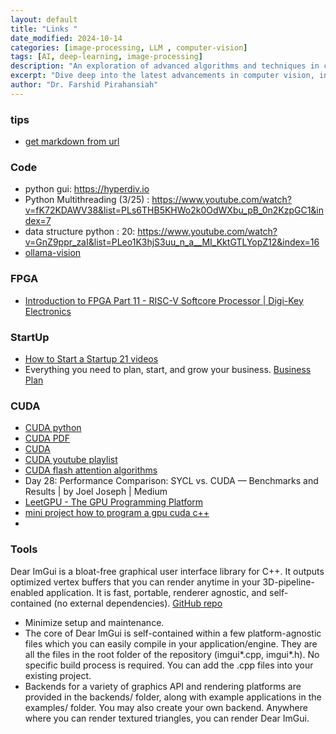 ```yaml
---
layout: default
title: "Links "
date_modified: 2024-10-14
categories: [image-processing, LLM , computer-vision]
tags: [AI, deep-learning, image-processing]
description: "An exploration of advanced algorithms and techniques in computer vision, ML, DL, LLM, LLMOPs, DevOps."
excerpt: "Dive deep into the latest advancements in computer vision, including deep learning methodologies and real-time image processing."
author: "Dr. Farshid Pirahansiah"
---
```


### tips
- [get markdown from url](https://r.jina.ai/YOUR_URL)

### Code
- python gui: https://hyperdiv.io
- Python Multithreading (3/25) : https://www.youtube.com/watch?v=fK72KDAWV38&list=PLs6THB5KHWo2k0OdWXbu_pB_0n2KzpGC1&index=7 
- data structure python : 20: https://www.youtube.com/watch?v=GnZ9ppr_zaI&list=PLeo1K3hjS3uu_n_a__MI_KktGTLYopZ12&index=16
- [ollama-vision]( https://github.com/codearrangertoo/ollama-vision/blob/main/llava/Dockerfile )

### FPGA

- [Introduction to FPGA Part 11 - RISC-V Softcore Processor | Digi-Key Electronics](https://www.youtube.com/watch?v=gJno9TloDj8)



### StartUp
- [How to Start a Startup 21 videos](https://www.youtube.com/watch?v=CBYhVcO4WgI&list=PL5q_lef6zVkaTY_cT1k7qFNF2TidHCe-1)
- Everything you need to plan, start, and grow your business. [Business Plan](https://www.venturekit.ai)


### CUDA
- [CUDA python](https://www.pyspur.dev/blog/introduction_cuda_programming)
- [CUDA PDF](https://docs.nvidia.com/cuda/pdf/CUDA_C_Programming_Guide.pdf)
- [CUDA ](https://cvw.cac.cornell.edu/gpu-architecture)
- [CUDA youtube playlist](https://www.youtube.com/playlist?list=PL1ysOEBe5977vlocXuRt6KBCYu_sdu1Ru)
- [CUDA flash attention algorithms](https://github.com/Maharshi-Pandya/cudacodes)
- Day 28: Performance Comparison: SYCL vs. CUDA — Benchmarks and Results | by Joel Joseph | Medium
- [LeetGPU - The GPU Programming Platform](https://leetgpu.com)
- [mini project how to program a gpu cuda c++](https://www.youtube.com/@0mean1sigma/playlists)
- 

### Tools
Dear ImGui is a bloat-free graphical user interface library for C++. It outputs optimized vertex buffers that you can render anytime in your 3D-pipeline-enabled application. It is fast, portable, renderer agnostic, and self-contained (no external dependencies).
[GitHub repo](https://github.com/ocornut/imgui)
- Minimize setup and maintenance.
- The core of Dear ImGui is self-contained within a few platform-agnostic files which you can easily compile in your application/engine. They are all the files in the root folder of the repository (imgui*.cpp, imgui*.h). No specific build process is required. You can add the .cpp files into your existing project.
- Backends for a variety of graphics API and rendering platforms are provided in the backends/ folder, along with example applications in the examples/ folder. You may also create your own backend. Anywhere where you can render textured triangles, you can render Dear ImGui.

